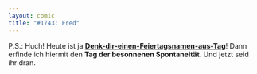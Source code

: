 ```yaml
---
layout: comic
title: "#1743: Fred"
---
```


P.S.:
Huch! Heute ist ja  <a href="http://www.fonflatter.de/kalender"><strong>Denk-dir-einen-Feiertagsnamen-aus-Tag</strong></a>! Dann erfinde ich hiermit den <strong>Tag der besonnenen Spontaneität</strong>.
Und jetzt seid ihr dran.
